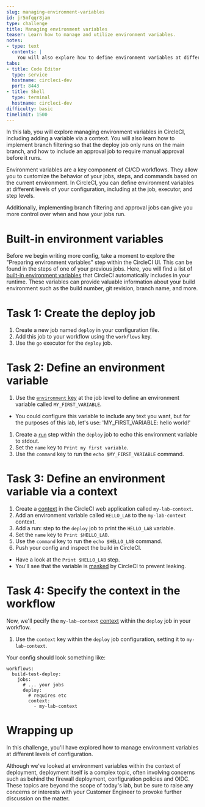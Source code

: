 ```yaml
---
slug: managing-environment-variables
id: jr5mfqqr8jam
type: challenge
title: Managing environment variables
teaser: Learn how to manage and utilize environment variables.
notes:
- type: text
  contents: |
    You will also explore how to define environment variables at different levels of your configuration, including at the job, executor, and step levels. Furthermore, you will learn how to add a variable via a context and understand how CircleCI masks the contents of a variable from a context to prevent accidental secret leakage.
tabs:
- title: Code Editor
  type: service
  hostname: circleci-dev
  port: 8443
- title: Shell
  type: terminal
  hostname: circleci-dev
difficulty: basic
timelimit: 1500
---
```


In this lab, you will explore managing environment variables in CircleCI, including adding a variable via a context. You will also learn how to implement branch filtering so that the deploy job only runs on the main branch, and how to include an approval job to require manual approval before it runs.

Environment variables are a key component of CI/CD workflows. They allow you to customize the behavior of your jobs, steps, and commands based on the current environment. In CircleCI, you can define environment variables at different levels of your configuration, including at the job, executor, and step levels.

Additionally, implementing branch filtering and approval jobs can give you more control over when and how your jobs run.

Built-in environment variables
===============

Before we begin writing more config, take a moment to explore the "Preparing environment variables" step within the CircleCI UI. This can be found in the steps of one of your previous jobs. Here, you will find a list of [built-in environment variables](https://circleci.com/docs/variables/#built-in-environment-variables) that CircleCI automatically includes in your runtime. These variables can provide valuable information about your build environment such as the build number, git revision, branch name, and more.

Task 1: Create the deploy job
==============
1. Create a new job named `deploy` in your configuration file.
1. Add this job to your workflow using the `workflows` key.
1. Use the `go` executor for the `deploy` job.

Task 2: Define an environment variable
==============
1. Use the [`environment` key](https://circleci.com/docs/set-environment-variable/#set-an-environment-variable-in-a-job) at the job level to define an environment variable called `MY_FIRST_VARIABLE`.
  - You could configure this variable to include any text you want, but for the purposes of this lab, let's use: 'MY_FIRST_VARIABLE: hello world!'
1. Create a [`run`](https://circleci.com/docs/configuration-reference/#run) step within the `deploy` job to echo this environment variable to stdout.
1. Set the `name` key to `Print my first variable`.
1. Use the `command` key to run the `echo $MY_FIRST_VARIABLE` command.

Task 3: Define an environment variable via a context
==============
1. Create a [context](https://circleci.com/docs/contexts/#create-and-use-a-context) in the CircleCI web application called `my-lab-context`.
1. Add an environment variable called `HELLO_LAB` to the `my-lab-context` context.
1. Add a run: step to the `deploy` job to print the `HELLO_LAB` variable.
1. Set the `name` key to `Print $HELLO_LAB`.
1. Use the `command` key to run the `echo $HELLO_LAB` command.
1. Push your config and inspect the build in CircleCI.
  - Have a look at the `Print $HELLO_LAB` step.
  - You'll see that the variable is [masked](https://circleci.com/docs/contexts/#secrets-masking) by CircleCI to prevent leaking.

Task 4: Specify the context in the workflow
==============
Now, we'll pecify the `my-lab-context` [context](https://circleci.com/docs/contexts/#create-and-use-a-context) within the `deploy` job in your workflow.
1. Use the `context` key within the `deploy` job configuration, setting it to `my-lab-context`.

Your config should look something like:
```
workflows:
  build-test-deploy:
    jobs:
      # ... your jobs
      deploy:
        # requires etc
        context:
          - my-lab-context
```

Wrapping up
================
In this challenge, you'll have explored how to manage environment variables at different levels of configuration.

Although we've looked at environment variables within the context of deployment, deployment itself is a complex topic, often involving concerns such as behind the firewall deployment, configuration policies and OIDC. These topics are beyond the scope of today's lab, but be sure to raise any concerns or interests with your Customer Engineer to provoke further discussion on the matter.
